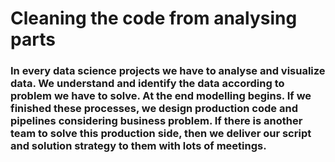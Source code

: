 # Cleaning the code from analysing parts

### In every data science projects we have to analyse and visualize data. We understand and identify the data according to problem we have to solve. At the end modelling begins. If we finished these processes, we design production code and pipelines considering business problem. If there is another team to solve this production side, then we deliver our script and solution strategy to them with lots of meetings.
